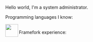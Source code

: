 Hello world, I'm a system administrator.

Programming languages I know:

<img height="40" align="left" src="https://skillicons.dev/icons?i=python,nodejs,java,gradle"/>
<br>
Framefork experience:
